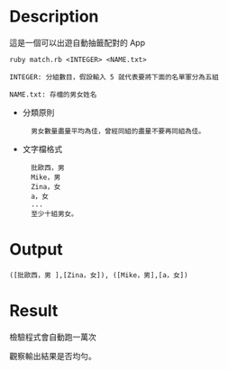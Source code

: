 # Description

這是一個可以出遊自動抽籤配對的 App

	ruby match.rb <INTEGER> <NAME.txt>

	INTEGER: 分組數目，假設輸入 5 就代表要將下面的名單軍分為五組

	NAME.txt: 存檔的男女姓名
	
* 分類原則
	
		男女數量盡量平均為佳，曾經同組的盡量不要再同組為佳。

* 文字檔格式
		
		批歐西，男	
		Mike，男
		Zina，女
		a，女
		...
		至少十組男女。

# Output

	([批歐西，男	],[Zina，女]), ([Mike，男],[a，女])

# Result

檢驗程式會自動跑一萬次

觀察輸出結果是否均勻。


